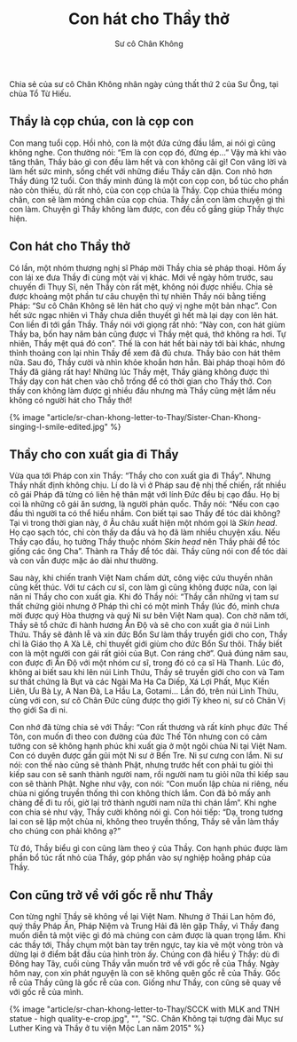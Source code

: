 ﻿---
title: Con hát cho Thầy thở
author: Sư cô Chân Không
---

<p class="editors-preface">Chia sẻ của sư cô Chân Không nhân ngày cúng thất thứ 2 của Sư Ông, tại chùa Tổ Từ Hiếu.</p>

## Thầy là cọp chúa, con là cọp con

Con mang tuổi cọp. Hồi nhỏ, con là một đứa cứng đầu lắm, ai nói gì cũng không nghe. Con thường nói: “Em là con cọp đó, đừng ép…” Vậy mà khi vào tăng thân, Thầy bảo gì con đều làm hết và con không cãi gì! Con vâng lời và làm hết sức mình, sống chết với những điều Thầy căn dặn. Con nhỏ hơn Thầy đúng 12 tuổi. Con thấy mình đúng là một con cọp con, bổ túc cho phần nào còn thiếu, dù rất nhỏ, của con cọp chúa là Thầy. Cọp chúa thiếu móng chân, con sẽ làm móng chân của cọp chúa. Thầy cần con làm chuyện gì thì con làm. Chuyện gì Thầy không làm được, con đều cố gắng giúp Thầy thực hiện.

## Con hát cho Thầy thở

Có lần, một nhóm thượng nghị sĩ Pháp mời Thầy chia sẻ pháp thoại. Hôm ấy con lái xe đưa Thầy đi cùng một vài vị khác. Mới về ngày hôm trước, sau chuyến đi Thụy Sĩ, nên Thầy còn rất mệt, không nói được nhiều. Chia sẻ được khoảng một phần tư câu chuyện thì tự nhiên Thầy nói bằng tiếng Pháp: “Sư cô Chân Không sẽ lên hát cho quý vị nghe một bản nhạc”. Con hết sức ngạc nhiên vì Thầy chưa diễn thuyết gì hết mà lại dạy con lên hát. Con liền đi tới gần Thầy. Thầy nói với giọng rất nhỏ: “Này con, con hát giùm Thầy ba, bốn hay năm bản cũng được vì Thầy mệt quá, thở không ra hơi. Tự nhiên, Thầy mệt quá đó con”. Thế là con hát hết bài này tới bài khác, nhưng thỉnh thoảng con lại nhìn Thầy để xem đã đủ chưa. Thầy bảo con hát thêm nữa. Sau đó, Thầy cười và nhìn khỏe khoắn hơn hẳn. Bài pháp thoại hôm đó Thầy đã giảng rất hay! Những lúc Thầy mệt, Thầy giảng không được thì Thầy dạy con hát chen vào chỗ trống để có thời gian cho Thầy thở. Con thấy con không làm được gì nhiều đâu nhưng mà Thầy cũng mệt lắm nếu không có người hát cho Thầy thở!

{% image "article/sr-chan-khong-letter-to-Thay/Sister-Chan-Khong-singing-I-smile-edited.jpg" %}

## Thầy cho con xuất gia đi Thầy

Vừa qua tới Pháp con xin Thầy: “Thầy cho con xuất gia đi Thầy”. Nhưng Thầy nhất định không chịu. Lí do là vì ở Pháp sau đệ nhị thế chiến, rất nhiều cô gái Pháp đã từng có liên hệ thân mật với lính Đức đều bị cạo đầu. Họ bị coi là những cô gái ăn sương, là người phản quốc. Thầy nói: “Nếu con cạo đầu thì người ta có thể hiểu nhầm. Con biết tại sao Thầy để tóc dài không? Tại vì trong thời gian này, ở Âu châu xuất hiện một nhóm gọi là *Skin head*. Họ cạo sạch tóc, chỉ còn thấy da đầu và họ đã làm nhiều chuyện xấu. Nếu Thầy cạo đầu, họ tưởng Thầy thuộc nhóm *Skin head* nên Thầy phải để tóc giống các ông Cha”. Thành ra Thầy để tóc dài. Thầy cũng nói con để tóc dài và con vẫn được mặc áo dài như thường. 

Sau này, khi chiến tranh Việt Nam chấm dứt, công việc cứu thuyền nhân cũng kết thúc. Với tư cách cư sĩ, con làm gì cũng không được nữa, con lại năn nỉ Thầy cho con xuất gia. Khi đó Thầy nói: “Thầy cần những vị tam sư thất chứng giỏi nhưng ở Pháp thì chỉ có một mình Thầy (lúc đó, mình chưa mời được quý Hòa thượng và quý Ni sư bên Việt Nam qua). Con chờ năm tới, Thầy sẽ tổ chức đi hành hương Ấn Độ và sẽ cho con xuất gia ở núi Linh Thứu. Thầy sẽ đảnh lễ và xin đức Bổn Sư làm thầy truyền giới cho con, Thầy chỉ là Giáo thọ A Xà Lê, chỉ thuyết giới giùm cho đức Bổn Sư thôi. Thầy biết con là một người con gái rất giỏi của Bụt. Con ráng chờ”. Quả đúng năm sau, con được đi Ấn Độ với một nhóm cư sĩ, trong đó có ca sĩ Hà Thanh. Lúc đó, không ai biết sau khi lên núi Linh Thứu, Thầy sẽ truyền giới cho con và Tam sư thất chứng là Bụt và các Ngài Ma Ha Ca Diếp, Xá Lợi Phất,  Mục Kiền Liên, Ưu Bà Ly, A Nan Đà, La Hầu La, Gotami… Lần đó, trên núi Linh Thứu, cùng với con, sư cô Chân Đức cũng được thọ giới Tỳ kheo ni, sư cô Chân Vị thọ giới Sa di ni. 

Con nhớ đã từng chia sẻ với Thầy: “Con rất thương và rất kính phục đức Thế Tôn, con muốn đi theo con đường của đức Thế Tôn nhưng con có cảm tưởng con sẽ không hạnh phúc khi xuất gia ở một ngôi chùa Ni tại Việt Nam. Con có duyên được gần gũi một Ni sư ở Bến Tre. Ni sư cưng con lắm. Ni sư nói: con thế nào cũng sẽ thành Phật, nhưng trước hết con phải tu giỏi thì kiếp sau con sẽ sanh thành người nam, rồi người nam tu giỏi nữa thì kiếp sau con sẽ thành Phật. Nghe như vậy, con nói: “Con muốn lập chùa ni riêng, nếu chùa ni giống truyền thống thì con không thích lắm. Con đã bỏ mấy anh chàng để đi tu rồi, giờ lại trở thành người nam nữa thì chán lắm”. Khi nghe con chia sẻ như vậy, Thầy cười không nói gì. Con hỏi tiếp: “Dạ, trong tương lai con sẽ lập một chùa ni, không theo truyền thống, Thầy sẽ vẫn làm thầy cho chúng con phải không ạ?” 

Từ đó, Thầy biểu gì con cũng làm theo ý của Thầy. Con hạnh phúc được làm phần bổ túc rất nhỏ của Thầy, góp phần vào sự nghiệp hoằng pháp của Thầy. 

## Con cũng trở về với gốc rễ như Thầy

Con từng nghĩ Thầy sẽ không về lại Việt Nam. Nhưng ở Thái Lan hôm đó, quý thầy Pháp Ấn, Pháp Niệm và Trung Hải đã lên gặp Thầy, vì Thầy đang muốn diễn tả một việc gì đó mà chúng con cảm được là quan trọng lắm. Khi các thầy tới, Thầy chụm một bàn tay trên ngực, tay kia vẽ một vòng tròn và dừng lại ở điểm bắt đầu của hình tròn ấy. Chúng con đã hiểu ý Thầy: dù đi Đông hay Tây, cuối cùng Thầy vẫn muốn trở về với gốc rễ của Thầy. Ngày hôm nay, con xin phát nguyện là con sẽ không quên gốc rễ của Thầy. Gốc rễ của Thầy cũng là gốc rễ của con. Giống như Thầy, con cũng sẽ quay về với gốc rễ của mình. 

<div class="article-end"></div>

{% image "article/sr-chan-khong-letter-to-Thay/SCCK with MLK and TNH statue - high quality-e-crop.jpg", "", "SC. Chân Không tại tượng đài Mục sư Luther King và Thầy ở tu viện Mộc Lan năm 2015" %}
